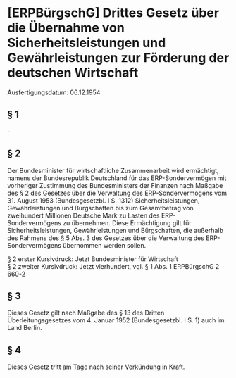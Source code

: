 # [ERPBürgschG] Drittes Gesetz über die Übernahme von Sicherheitsleistungen und Gewährleistungen zur Förderung der deutschen Wirtschaft

Ausfertigungsdatum: 06.12.1954

 

## § 1

\-


## § 2

Der Bundesminister für wirtschaftliche Zusammenarbeit wird ermächtigt, namens der Bundesrepublik Deutschland für das ERP-Sondervermögen mit vorheriger Zustimmung des Bundesministers der Finanzen nach Maßgabe des § 2 des Gesetzes über die Verwaltung des ERP-Sondervermögens vom 31. August 1953 (Bundesgesetzbl. I S. 1312) Sicherheitsleistungen, Gewährleistungen und Bürgschaften bis zum Gesamtbetrag von zweihundert Millionen Deutsche Mark zu Lasten des ERP-Sondervermögens zu übernehmen. Diese Ermächtigung gilt für Sicherheitsleistungen, Gewährleistungen und Bürgschaften, die außerhalb des Rahmens des § 5 Abs. 3 des Gesetzes über die Verwaltung des ERP-Sondervermögens übernommen werden sollen.

§ 2 erster Kursivdruck: Jetzt Bundesminister für Wirtschaft  
§ 2 zweiter Kursivdruck: Jetzt vierhundert, vgl. § 1 Abs. 1 ERPBürgschG 2 660-2


## § 3

Dieses Gesetz gilt nach Maßgabe des § 13 des Dritten Überleitungsgesetzes vom 4. Januar 1952 (Bundesgesetzbl. I S. 1) auch im Land Berlin.


## § 4

Dieses Gesetz tritt am Tage nach seiner Verkündung in Kraft.

